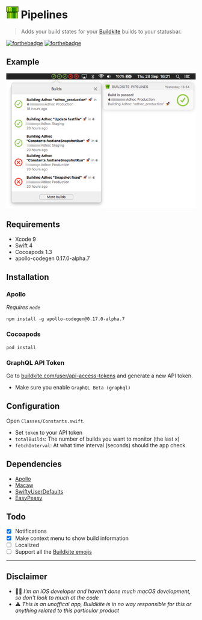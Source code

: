 # ![Pipelines](Assets/Icon.png) Pipelines

> Adds your build states for your [Buildkite](https://buildkite.com) builds to your statusbar.

[![forthebadge](http://forthebadge.com/images/badges/compatibility-emacs.svg)](http://forthebadge.com) [![forthebadge](http://forthebadge.com/images/badges/60-percent-of-the-time-works-every-time.svg)](http://forthebadge.com)

## Example

![Screenshot](Assets/screenshot.png)

## Requirements
 - Xcode 9
 - Swift 4
 - Cocoapods 1.3
 - apollo-codegen 0.17.0-alpha.7

## Installation

### Apollo
*Requires `node`*

```
npm install -g apollo-codegen@0.17.0-alpha.7
```

### Cocoapods
```
pod install
```

### GraphQL API Token
Go to [buildkite.com/user/api-access-tokens](https://buildkite.com/user/api-access-tokens) and generate a new API token.   

- Make sure you enable `GraphQL Beta (graphql)`

## Configuration
Open `Classes/Constants.swift`.  

 - Set `token` to your API token
 - `totalBuilds`: The number of builds you want to monitor (the last x)
 - `fetchInterval`: At what time interval (seconds) should the app check 

## Dependencies
 - [Apollo](https://github.com/apollographql/apollo-ios)
 - [Macaw](https://github.com/exyte/Macaw)
 - [SwiftyUserDefaults](https://github.com/radex/SwiftyUserDefaults)
 - [EasyPeasy](https://github.com/nakiostudio/EasyPeasy)

## Todo
- [x] Notifications
- [x] Make context menu to show build information
- [ ] Localized
- [ ] Support all the [Buildkite emojis](https://github.com/buildkite/emojis)

---

## Disclaimer
- 🤷‍♂️ *I'm an iOS developer and haven't done much macOS development, so don't look to much at the code*
- ⚠️ *This is an unoffical app, Buildkite is in no way responsible for this or anything related to this particular product*